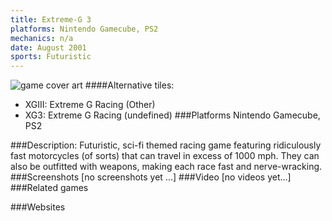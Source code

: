 ```yaml
---
title: Extreme-G 3
platforms: Nintendo Gamecube, PS2
mechanics: n/a
date: August 2001
sports: Futuristic
---
```

![game cover art](//images.igdb.com/igdb/image/upload/t_cover_big/ma90ozuusygqkrceeuqm.jpg "Logo Title Text 1")
####Alternative tiles:
* XGIII: Extreme G Racing (Other)
* XG3: Extreme G Racing (undefined)
###Platforms
Nintendo Gamecube, PS2

###Description:
Futuristic, sci-fi themed racing game featuring ridiculously fast motorcycles (of sorts) that can travel in excess of 1000 mph. They can also be outfitted with weapons, making each race fast and nerve-wracking.
###Screenshots
[no screenshots yet ...]
###Video
[no videos yet...]
###Related games

###Websites

